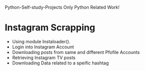 Python-Self-study-Projects
Only Python Related Work!
# Instagram Scrapping
- Using module Instaloader().
- Login into Instagram Account
- Downloading posts from same and different Pfofile Accounts
- Retrieving Instagram TV posts
- Downloading Data related to a speific hashtag

